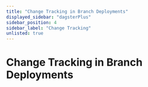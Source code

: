 ```yaml
---
title: "Change Tracking in Branch Deployments"
displayed_sidebar: "dagsterPlus"
sidebar_position: 4
sidebar_label: "Change Tracking"
unlisted: true
---
```


# Change Tracking in Branch Deployments
